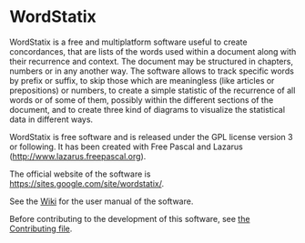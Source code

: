 # WordStatix

WordStatix is a free and multiplatform software useful to create concordances, that are lists of the
words used within a document along with their recurrence and context. The document may be
structured in chapters, numbers or in any another way. The software allows to track specific words
by prefix or suffix, to skip those which are meaningless (like articles or prepositions) or numbers, to
create a simple statistic of the recurrence of all words or of some of them, possibly within the
different sections of the document, and to create three kind of diagrams to visualize the statistical
data in different ways.

WordStatix is free software and is released under the GPL license version 3 or following. It has
been created with Free Pascal and Lazarus (http://www.lazarus.freepascal.org).

The official website of the software is https://sites.google.com/site/wordstatix/.

See the [Wiki](https://github.com/maxnd/wordstatix/wiki) for the user manual of the software.

Before contributing to the development of this software, see [the Contributing file](https://github.com/maxnd/wordstatix/blob/master/CONTRIBUTING.md).
